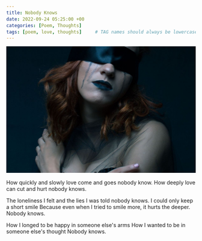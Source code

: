 ```yaml
---
title: Nobody Knows
date: 2022-09-24 05:25:00 +00
categories: [Poem, Thoughts]
tags: [poem, love, thoughts]     # TAG names should always be lowercase
---
```


![nobody knows](/assets/img/nobody-knows.jpg)

How quickly and slowly love come and goes nobody know.
How deeply love can cut and hurt nobody knows.

The loneliness I felt and the lies I was told nobody knows.
I could only keep a short smile
Because even when I tried to smile more, it hurts the deeper.
Nobody knows.

How I longed to be happy in someone else's arms
How I wanted to be in someone else's thought
Nobody knows.
